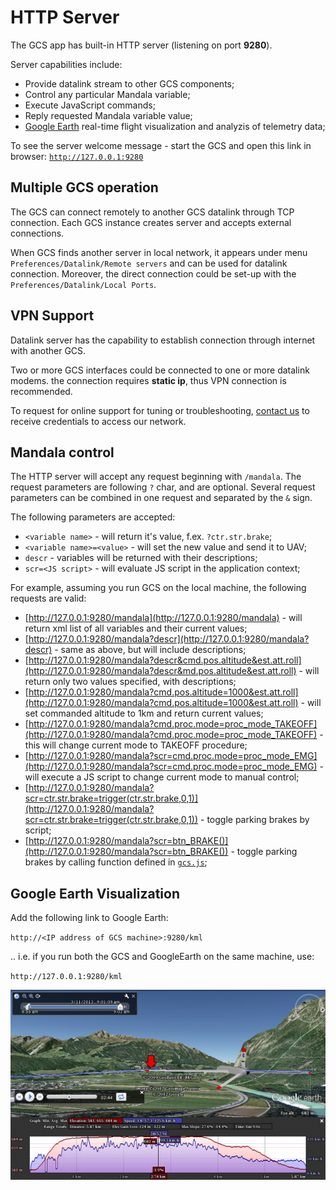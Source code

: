 ---
---

# HTTP Server

The GCS app has built-in HTTP server (listening on port **9280**).

Server capabilities include:

* Provide datalink stream to other GCS components;
* Control any particular Mandala variable;
* Execute JavaScript commands;
* Reply requested Mandala variable value;
* [Google Earth](http://earth.google.com) real-time flight visualization and analyzis of telemetry data;

To see the server welcome message - start the GCS and open this link in browser: [`http://127.0.0.1:9280`](http://127.0.0.1:9280)

## Multiple GCS operation

The GCS can connect remotely to another GCS datalink through TCP connection. Each GCS instance creates server and accepts external connections.

When GCS finds another server in local network, it appears under menu `Preferences/Datalink/Remote servers` and can be used for datalink connection. Moreover, the direct connection could be set-up with the `Preferences/Datalink/Local Ports`.

## VPN Support

Datalink server has the capability to establish connection through internet with another GCS.

Two or more GCS interfaces could be connected to one or more datalink modems. the connection requires **static ip**, thus VPN connection is recommended.

To request for online support for tuning or troubleshooting, [contact us](/contacts.md) to receive credentials to access our network.

## Mandala control

The HTTP server will accept any request beginning with `/mandala`. The request parameters are following `?` char, and are optional. Several request parameters can be combined in one request and separated by the `&` sign.

The following parameters are accepted:

* `<variable name>` - will return it's value, f.ex. `?ctr.str.brake`;
* `<variable name>=<value>` - will set the new value and send it to UAV;
* `descr` - variables will be returned with their descriptions;
* `scr=<JS script>` - will evaluate JS script in the application context;

For example, assuming you run GCS on the local machine, the following requests are valid:

* [http://127.0.0.1:9280/mandala](http://127.0.0.1:9280/mandala) - will return xml list of all variables and their current values;
* [http://127.0.0.1:9280/mandala?descr](http://127.0.0.1:9280/mandala?descr) - same as above, but will include descriptions;
* [http://127.0.0.1:9280/mandala?descr&cmd.pos.altitude&est.att.roll](http://127.0.0.1:9280/mandala?descr&md.pos.altitude&est.att.roll) - will return only two values specified, with descriptions;
* [http://127.0.0.1:9280/mandala?cmd.pos.altitude=1000&est.att.roll](http://127.0.0.1:9280/mandala?cmd.pos.altitude=1000&est.att.roll) - will set commanded altitude to 1km and return current values;
* [http://127.0.0.1:9280/mandala?cmd.proc.mode=proc_mode_TAKEOFF](http://127.0.0.1:9280/mandala?cmd.proc.mode=proc_mode_TAKEOFF) - this will change current mode to TAKEOFF procedure;
* [http://127.0.0.1:9280/mandala?scr=cmd.proc.mode=proc_mode_EMG](http://127.0.0.1:9280/mandala?scr=cmd.proc.mode=proc_mode_EMG) - will execute a JS script to change current mode to manual control;
* [http://127.0.0.1:9280/mandala?scr=ctr.str.brake=trigger(ctr.str.brake,0,1)](http://127.0.0.1:9280/mandala?scr=ctr.str.brake=trigger(ctr.str.brake,0,1)) - toggle parking brakes by script;
* [http://127.0.0.1:9280/mandala?scr=btn_BRAKE()](http://127.0.0.1:9280/mandala?scr=btn_BRAKE()) - toggle parking brakes by calling function defined in [`gcs.js`](https://github.com/uavos/apx-gcs/blob/main/resources/scripts/gcs.js);

## Google Earth Visualization

Add the following link to Google Earth:

`http://<IP address of GCS machine>:9280/kml`

.. i.e. if you run both the GCS and GoogleEarth on the same machine, use:

`http://127.0.0.1:9280/kml`

![GoogleEarth Visualization](assets/googleearth.png)
